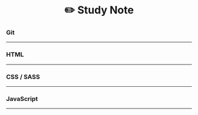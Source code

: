 # <div align="center">✏️ Study Note</div>

### Git
---

### HTML
---

### CSS / SASS
---

### JavaScript
---

